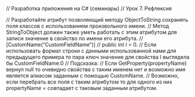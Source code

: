 // Разработка приложения на C# (семинары)
// Урок 7. Рефлексия

// Разработайте атрибут позволяющий методу ObjectToString сохранять поля классов с использованием произвольного имени.
// Метод StringToObject должен также уметь работать с этим атрибутом для записи значение в свойство по имени его атрибута.
// [CustomName(“CustomFieldName”)]
// public int I = 0.
// Если использовать формат строки с данными использованной нами для предыдущего примера то пара ключ значение для свойства I выглядела бы CustomFieldName:0
// Подсказка:
// Если GetProperty(propertyName) вернул null то очевидно свойства с таким именем нет и возможно имя является алиасом заданным с помощью CustomName. 
// Возможно, если перебрать все поля с таким атрибутом то для одного из них propertyName = совпадает с таковым заданным атрибутом.
